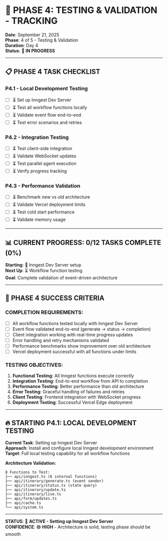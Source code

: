 # 🧪 PHASE 4: TESTING & VALIDATION - TRACKING

**Date**: September 21, 2025  
**Phase**: 4 of 5 - Testing & Validation  
**Duration**: Day 4  
**Status**: 🔄 **IN PROGRESS**

---

## 📋 **PHASE 4 TASK CHECKLIST**

### **P4.1 - Local Development Testing**

- [ ] ⏳ Set up Inngest Dev Server
- [ ] ⏳ Test all workflow functions locally
- [ ] ⏳ Validate event flow end-to-end
- [ ] ⏳ Test error scenarios and retries

### **P4.2 - Integration Testing**

- [ ] ⏳ Test client-side integration
- [ ] ⏳ Validate WebSocket updates
- [ ] ⏳ Test parallel agent execution
- [ ] ⏳ Verify progress tracking

### **P4.3 - Performance Validation**

- [ ] ⏳ Benchmark new vs old architecture
- [ ] ⏳ Validate Vercel deployment limits
- [ ] ⏳ Test cold start performance
- [ ] ⏳ Validate memory usage

---

## 📊 **CURRENT PROGRESS: 0/12 TASKS COMPLETE (0%)**

**Starting**: 🔄 Inngest Dev Server setup  
**Next Up**: ⏳ Workflow function testing  
**Goal**: Complete validation of event-driven architecture

---

## 🎯 **PHASE 4 SUCCESS CRITERIA**

### **COMPLETION REQUIREMENTS:**

- [ ] All workflow functions tested locally with Inngest Dev Server
- [ ] Event flow validated end-to-end (generate → status → completion)
- [ ] Client integration working with real-time progress updates
- [ ] Error handling and retry mechanisms validated
- [ ] Performance benchmarks show improvement over old architecture
- [ ] Vercel deployment successful with all functions under limits

### **TESTING OBJECTIVES:**

1. **Functional Testing**: All Inngest functions execute correctly
2. **Integration Testing**: End-to-end workflow from API to completion
3. **Performance Testing**: Better performance than old architecture
4. **Error Testing**: Graceful handling of failures and retries
5. **Client Testing**: Frontend integration with WebSocket progress
6. **Deployment Testing**: Successful Vercel Edge deployment

---

## 🔥 **STARTING P4.1: LOCAL DEVELOPMENT TESTING**

**Current Task**: Setting up Inngest Dev Server  
**Approach**: Install and configure local Inngest development environment  
**Target**: Full local testing capability for all workflow functions

**Architecture Validation:**

```
8 Functions to Test:
├── api/inngest.ts (6 internal functions)
├── api/itinerary/generate.ts (event sender)
├── api/itinerary/status.ts (state query)
├── api/itinerary/update.ts
├── api/itinerary/live.ts
├── api/form/updates.ts
├── api/cache.ts
└── api/system.ts
```

---

**STATUS**: 🔄 **ACTIVE - Setting up Inngest Dev Server**  
**CONFIDENCE**: 🟢 **HIGH** - Architecture is solid, testing phase should be smooth

